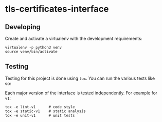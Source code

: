 # tls-certificates-interface

## Developing

Create and activate a virtualenv with the development requirements:

    virtualenv -p python3 venv
    source venv/bin/activate

## Testing

Testing for this project is done using `tox`. You can run the various tests like so:

Each major version of the interface is tested independently. For example for `v1`:

```shell
tox -e lint-v1      # code style
tox -e static-v1    # static analysis
tox -e unit-v1      # unit tests
```
